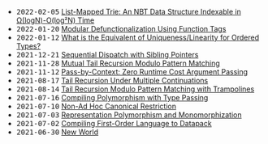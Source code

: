 - <samp>2022-02-05</samp> [List-Mapped Trie: An NBT Data Structure Indexable in Ω(logN)-O(log²N) Time](https://github.com/intsuc/blog/blob/main/posts/2022-02-05.md)
- <samp>2022-01-20</samp> [Modular Defunctionalization Using Function Tags](https://github.com/intsuc/blog/blob/main/posts/2022-01-20.md)
- <samp>2022-01-12</samp> [What is the Equivalent of Uniqueness/Linearity for Ordered Types?](https://github.com/intsuc/blog/blob/main/posts/2022-01-12.md)
- <samp>2021-12-21</samp> [Sequential Dispatch with Sibling Pointers](https://github.com/intsuc/blog/blob/main/posts/2021-12-21.md)
- <samp>2021-11-28</samp> [Mutual Tail Recursion Modulo Pattern Matching](https://github.com/intsuc/blog/blob/main/posts/2021-11-28.md)
- <samp>2021-11-12</samp> [Pass-by-Context: Zero Runtime Cost Argument Passing](https://github.com/intsuc/blog/blob/main/posts/2021-11-12.md)
- <samp>2021-08-17</samp> [Tail Recursion Under Multiple Continuations](https://github.com/intsuc/blog/blob/main/posts/2021-08-17.md)
- <samp>2021-08-14</samp> [Tail Recursion Modulo Pattern Matching with Trampolines](https://github.com/intsuc/blog/blob/main/posts/2021-08-14.md)
- <samp>2021-07-16</samp> [Compiling Polymorphism with Type Passing](https://github.com/intsuc/blog/blob/main/posts/2021-07-16.md)
- <samp>2021-07-10</samp> [Non-Ad Hoc Canonical Restriction](https://github.com/intsuc/blog/blob/main/posts/2021-07-10.md)
- <samp>2021-07-03</samp> [Representation Polymorphism and Monomorphization](https://github.com/intsuc/blog/blob/main/posts/2021-07-03.md)
- <samp>2021-07-02</samp> [Compiling First-Order Language to Datapack](https://github.com/intsuc/blog/blob/main/posts/2021-07-02.md)
- <samp>2021-06-30</samp> [New World](https://github.com/intsuc/blog/blob/main/posts/2021-06-30.md)
